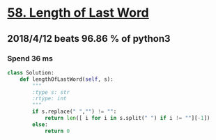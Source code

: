 # [58. Length of Last Word](https://leetcode.com/problems/length-of-last-word/description/)

## 2018/4/12 beats 96.86 % of python3
### Spend 36 ms
```python
class Solution:
    def lengthOfLastWord(self, s):
        """
        :type s: str
        :rtype: int
        """
        if s.replace(" ","") != "":
            return len([ i for i in s.split(" ") if i != ""][-1])
        else:
            return 0
```
